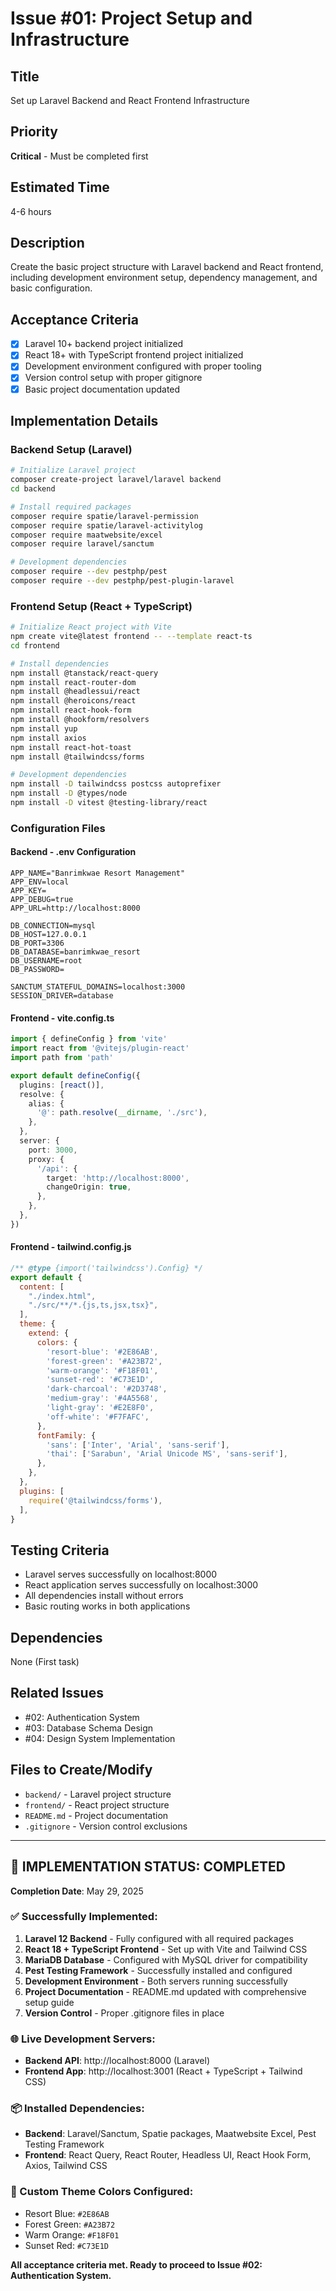 # Issue #01: Project Setup and Infrastructure

## Title
Set up Laravel Backend and React Frontend Infrastructure

## Priority
**Critical** - Must be completed first

## Estimated Time
4-6 hours

## Description
Create the basic project structure with Laravel backend and React frontend, including development environment setup, dependency management, and basic configuration.

## Acceptance Criteria
- [x] Laravel 10+ backend project initialized
- [x] React 18+ with TypeScript frontend project initialized  
- [x] Development environment configured with proper tooling
- [x] Version control setup with proper gitignore
- [x] Basic project documentation updated

## Implementation Details

### Backend Setup (Laravel)
```bash
# Initialize Laravel project
composer create-project laravel/laravel backend
cd backend

# Install required packages
composer require spatie/laravel-permission
composer require spatie/laravel-activitylog
composer require maatwebsite/excel
composer require laravel/sanctum

# Development dependencies
composer require --dev pestphp/pest
composer require --dev pestphp/pest-plugin-laravel
```

### Frontend Setup (React + TypeScript)
```bash
# Initialize React project with Vite
npm create vite@latest frontend -- --template react-ts
cd frontend

# Install dependencies
npm install @tanstack/react-query
npm install react-router-dom
npm install @headlessui/react
npm install @heroicons/react
npm install react-hook-form
npm install @hookform/resolvers
npm install yup
npm install axios
npm install react-hot-toast
npm install @tailwindcss/forms

# Development dependencies
npm install -D tailwindcss postcss autoprefixer
npm install -D @types/node
npm install -D vitest @testing-library/react
```

### Configuration Files

#### Backend - .env Configuration
```env
APP_NAME="Banrimkwae Resort Management"
APP_ENV=local
APP_KEY=
APP_DEBUG=true
APP_URL=http://localhost:8000

DB_CONNECTION=mysql
DB_HOST=127.0.0.1
DB_PORT=3306
DB_DATABASE=banrimkwae_resort
DB_USERNAME=root
DB_PASSWORD=

SANCTUM_STATEFUL_DOMAINS=localhost:3000
SESSION_DRIVER=database
```

#### Frontend - vite.config.ts
```typescript
import { defineConfig } from 'vite'
import react from '@vitejs/plugin-react'
import path from 'path'

export default defineConfig({
  plugins: [react()],
  resolve: {
    alias: {
      '@': path.resolve(__dirname, './src'),
    },
  },
  server: {
    port: 3000,
    proxy: {
      '/api': {
        target: 'http://localhost:8000',
        changeOrigin: true,
      },
    },
  },
})
```

#### Frontend - tailwind.config.js
```javascript
/** @type {import('tailwindcss').Config} */
export default {
  content: [
    "./index.html",
    "./src/**/*.{js,ts,jsx,tsx}",
  ],
  theme: {
    extend: {
      colors: {
        'resort-blue': '#2E86AB',
        'forest-green': '#A23B72',
        'warm-orange': '#F18F01',
        'sunset-red': '#C73E1D',
        'dark-charcoal': '#2D3748',
        'medium-gray': '#4A5568',
        'light-gray': '#E2E8F0',
        'off-white': '#F7FAFC',
      },
      fontFamily: {
        'sans': ['Inter', 'Arial', 'sans-serif'],
        'thai': ['Sarabun', 'Arial Unicode MS', 'sans-serif'],
      },
    },
  },
  plugins: [
    require('@tailwindcss/forms'),
  ],
}
```

## Testing Criteria
- Laravel serves successfully on localhost:8000
- React application serves successfully on localhost:3000
- All dependencies install without errors
- Basic routing works in both applications

## Dependencies
None (First task)

## Related Issues
- #02: Authentication System
- #03: Database Schema Design
- #04: Design System Implementation

## Files to Create/Modify
- `backend/` - Laravel project structure
- `frontend/` - React project structure
- `README.md` - Project documentation
- `.gitignore` - Version control exclusions

---

## 🎉 IMPLEMENTATION STATUS: COMPLETED

**Completion Date**: May 29, 2025

### ✅ Successfully Implemented:
1. **Laravel 12 Backend** - Fully configured with all required packages
2. **React 18 + TypeScript Frontend** - Set up with Vite and Tailwind CSS
3. **MariaDB Database** - Configured with MySQL driver for compatibility
4. **Pest Testing Framework** - Successfully installed and configured
5. **Development Environment** - Both servers running successfully
6. **Project Documentation** - README.md updated with comprehensive setup guide
7. **Version Control** - Proper .gitignore files in place

### 🌐 Live Development Servers:
- **Backend API**: http://localhost:8000 (Laravel)
- **Frontend App**: http://localhost:3001 (React + TypeScript + Tailwind CSS)

### 📦 Installed Dependencies:
- **Backend**: Laravel/Sanctum, Spatie packages, Maatwebsite Excel, Pest Testing Framework
- **Frontend**: React Query, React Router, Headless UI, React Hook Form, Axios, Tailwind CSS

### 🎨 Custom Theme Colors Configured:
- Resort Blue: `#2E86AB`
- Forest Green: `#A23B72`  
- Warm Orange: `#F18F01`
- Sunset Red: `#C73E1D`

**All acceptance criteria met. Ready to proceed to Issue #02: Authentication System.**
